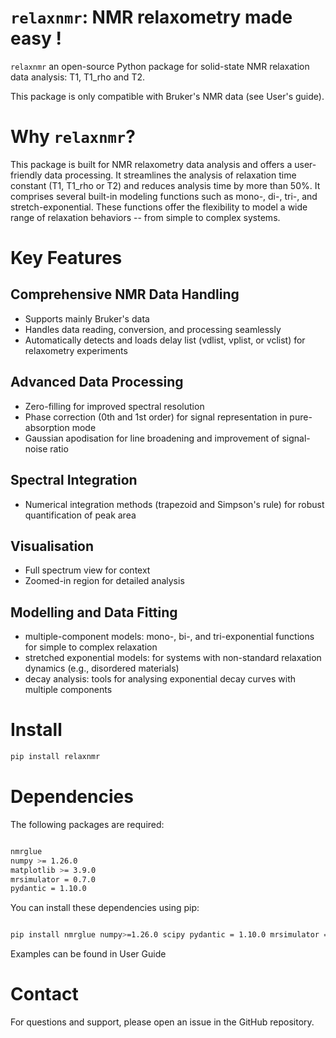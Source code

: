 # ``relaxnmr``: NMR relaxometry made easy !

``relaxnmr`` an open-source Python package for solid-state NMR relaxation data analysis: T1, T1_rho and T2.

This package is only compatible with Bruker's NMR data (see User's guide).

# Why ``relaxnmr``?
This package is built for NMR relaxometry data analysis and offers a user-friendly data processing. It streamlines the analysis of relaxation time constant (T1, T1_rho or T2) and reduces analysis time by more than 50%. It comprises several built-in modeling functions such as mono-, di-, tri-, and stretch-exponential. These functions offer the flexibility to model a wide range of relaxation behaviors -- from simple to complex systems.



# Key Features

## Comprehensive NMR Data Handling
  - Supports mainly Bruker's data 
  - Handles data reading, conversion, and processing seamlessly
  - Automatically detects and loads delay list (vdlist, vplist, or vclist) for relaxometry experiments
## Advanced Data Processing
  - Zero-filling for improved spectral resolution
  - Phase correction (0th and 1st order) for signal representation in pure-absorption mode
  - Gaussian apodisation for line broadening and improvement of signal-noise ratio
## Spectral Integration
 - Numerical integration methods (trapezoid and Simpson's rule) for robust quantification of peak area
## Visualisation
  - Full spectrum view for context
  - Zoomed-in region for detailed analysis
## Modelling and Data Fitting
  - multiple-component models: mono-, bi-, and tri-exponential functions for simple to complex relaxation
  - stretched exponential models: for systems with non-standard relaxation dynamics (e.g., disordered materials)
  - decay analysis: tools for analysing exponential decay curves with multiple components
  
# Install

```bash
pip install relaxnmr

```

# Dependencies

The following packages are required:

```bash

nmrglue 
numpy >= 1.26.0
matplotlib >= 3.9.0
mrsimulator = 0.7.0
pydantic = 1.10.0

```

You can install these dependencies using pip:

```bash

pip install nmrglue numpy>=1.26.0 scipy pydantic = 1.10.0 mrsimulator = 0.7.0

```

Examples can be found in User Guide



# Contact

For questions and support, please open an issue in the GitHub repository.